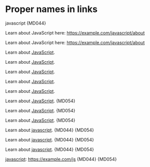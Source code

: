 # Proper names in links

javascript {MD044}

Learn about JavaScript here: https://example.com/javascript/about

Learn about JavaScript here: <https://example.com/javascript/about>

Learn about [JavaScript](https://example.com/javascript/about).

Learn about [JavaScript](wiki/javascript/about).

Learn about [JavaScript](wiki/javascript).

Learn about [JavaScript](javascript/about).

Learn about [JavaScript](javascript).

Learn about [JavaScript][js]. {MD054}

Learn about [JavaScript][example-js]. {MD054}

Learn about [JavaScript][javascript]. {MD054}

Learn about [javascript][js]. {MD044} {MD054}

Learn about [javascript][example-js]. {MD044} {MD054}

Learn about [javascript]. {MD044} {MD054}

[js]: https://example.com/javascript/about
 [example-js]: javascript
   [javascript]: https://example.com/js
    [javascript]: https://example.com/js {MD044} {MD054}

<!-- markdownlint-configure-file {
  "MD053": false,
  "proper-names": {
    "names": [
      "JavaScript"
    ]
  },
  "no-bare-urls": false
} -->

